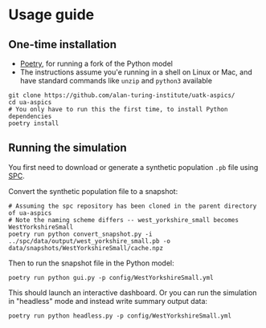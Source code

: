 # Usage guide

## One-time installation

- [Poetry](https://python-poetry.org), for running a fork of the Python model
- The instructions assume you'e running in a shell on Linux or Mac, and have
  standard commands like `unzip` and `python3` available

```shell
git clone https://github.com/alan-turing-institute/uatk-aspics/
cd ua-aspics
# You only have to run this the first time, to install Python dependencies
poetry install
```

## Running the simulation

You first need to download or generate a synthetic population `.pb` file using [SPC](https://github.com/alan-turing-institute/uatk-spc).

Convert the synthetic population file to a snapshot:

```shell
# Assuming the spc repository has been cloned in the parent directory of ua-aspics
# Note the naming scheme differs -- west_yorkshire_small becomes WestYorkshireSmall
poetry run python convert_snapshot.py -i ../spc/data/output/west_yorkshire_small.pb -o data/snapshots/WestYorkshireSmall/cache.npz
```

Then to run the snapshot file in the Python model:

```shell
poetry run python gui.py -p config/WestYorkshireSmall.yml
```

This should launch an interactive dashboard. Or you can run the simulation in
"headless" mode and instead write summary output data:

```shell
poetry run python headless.py -p config/WestYorkshireSmall.yml
```
